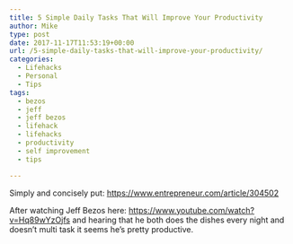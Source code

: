```yaml
---
title: 5 Simple Daily Tasks That Will Improve Your Productivity
author: Mike
type: post
date: 2017-11-17T11:53:19+00:00
url: /5-simple-daily-tasks-that-will-improve-your-productivity/
categories:
  - Lifehacks
  - Personal
  - Tips
tags:
  - bezos
  - jeff
  - jeff bezos
  - lifehack
  - lifehacks
  - productivity
  - self improvement
  - tips

---
```

Simply and concisely put: <https://www.entrepreneur.com/article/304502>

After watching Jeff Bezos here: <https://www.youtube.com/watch?v=Hq89wYzOjfs> and hearing that he both does the dishes every night and doesn&#8217;t multi task it seems he&#8217;s pretty productive.